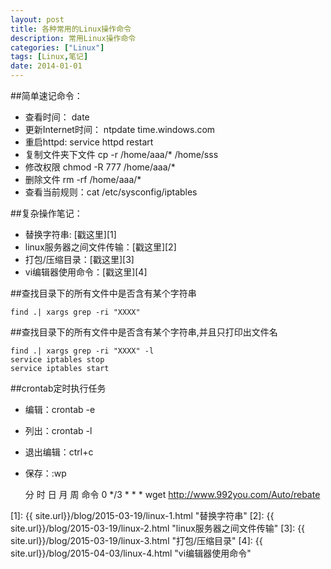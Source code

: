 ```yaml
---
layout: post
title: 各种常用的Linux操作命令
description: 常用Linux操作命令
categories: ["Linux"]
tags: [Linux,笔记]
date: 2014-01-01
---
```


##简单速记命令：

* 查看时间： date
* 更新Internet时间： ntpdate time.windows.com
* 重启httpd:		 service httpd restart
* 复制文件夹下文件  cp -r /home/aaa/* /home/sss
* 修改权限 chmod -R 777 /home/aaa/*
* 删除文件 rm -rf /home/aaa/*
* 查看当前规则：cat  /etc/sysconfig/iptables

##复杂操作笔记：

* 替换字符串: [戳这里][1]
* linux服务器之间文件传输：[戳这里][2]
* 打包/压缩目录：[戳这里][3]
* vi编辑器使用命令：[戳这里][4]

##查找目录下的所有文件中是否含有某个字符串 

	find .| xargs grep -ri "XXXX" 

##查找目录下的所有文件中是否含有某个字符串,并且只打印出文件名 

	find .| xargs grep -ri "XXXX" -l 
	service iptables stop
	service iptables start

##crontab定时执行任务 

* 编辑：crontab -e
* 列出：crontab -l
* 退出编辑：ctrl+c 
* 保存：:wp

    分 时 日 月 周 命令
    0 */3 * * * wget http://www.992you.com/Auto/rebate


[1]: {{ site.url}}/blog/2015-03-19/linux-1.html "替换字符串"
[2]: {{ site.url}}/blog/2015-03-19/linux-2.html "linux服务器之间文件传输"
[3]: {{ site.url}}/blog/2015-03-19/linux-3.html "打包/压缩目录"
[4]: {{ site.url}}/blog/2015-04-03/linux-4.html "vi编辑器使用命令"